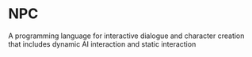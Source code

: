 # NPC
A programming language for interactive dialogue and character creation that includes dynamic AI interaction and static interaction
